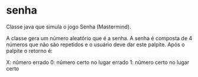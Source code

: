 # senha
Classe java que simula o jogo Senha (Mastermind). 

A classe gera um número aleatório que é a senha. 
A senha é composta de 4 números que não são repetidos e o usuário deve dar este palpite. 
Após o palpite o retorno é: 

X: número errado 
0: número certo no lugar errado
1: número certo no lugar certo
